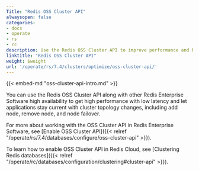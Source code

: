 ```yaml
---
Title: "Redis OSS Cluster API"
alwaysopen: false
categories:
- docs
- operate
- rs
- rc
description: Use the Redis OSS Cluster API to improve performance and keep applications current with cluster topology changes.
linktitle: "Redis OSS Cluster API"
weight: $weight
url: '/operate/rs/7.4/clusters/optimize/oss-cluster-api/'
---
```

{{< embed-md "oss-cluster-api-intro.md"  >}}

You can use the Redis OSS Cluster API along with other Redis Enterprise Software high availability
to get high performance with low latency
and let applications stay current with cluster topology changes, including add node, remove node, and node failover.

For more about working with the OSS Cluster API in Redis Enterprise Software, see [Enable OSS Cluster API]({{< relref "/operate/rs/7.4/databases/configure/oss-cluster-api" >}}). 

To learn how to enable OSS Cluster API in Redis Cloud, see [Clustering Redis databases]({{< relref "/operate/rc/databases/configuration/clustering#cluster-api" >}}).
